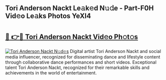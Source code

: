 ## Tori Anderson Nackt Le𝚊k𝚎d N𝚞𝚍e - Part-F0H Vid𝚎o Le𝚊ks Photos YeXl4

# <h2><a href="http://fb4wj5a.evod.top/?m=Tori+Anderson+Nackt">🔗 👉🔴 Tori Anderson Nackt Vid𝚎o Ph𝚘t𝚘s</a></h2>

[![Tori Anderson Nackt N𝚞d𝚎s](https://i.imgur.com/8V9OHl7.gif)](http://fb4wj5a.evod.top/?m=Tori+Anderson+Nackt)
Digital artist Tori Anderson Nackt and social media influencer, recognized for disseminating dance and lifestyle content through collaborative dance performances and short videos. Exceptional talent Tori Anderson Nackt, recognized for their remarkable skills and achievements in the world of entertainment. 
